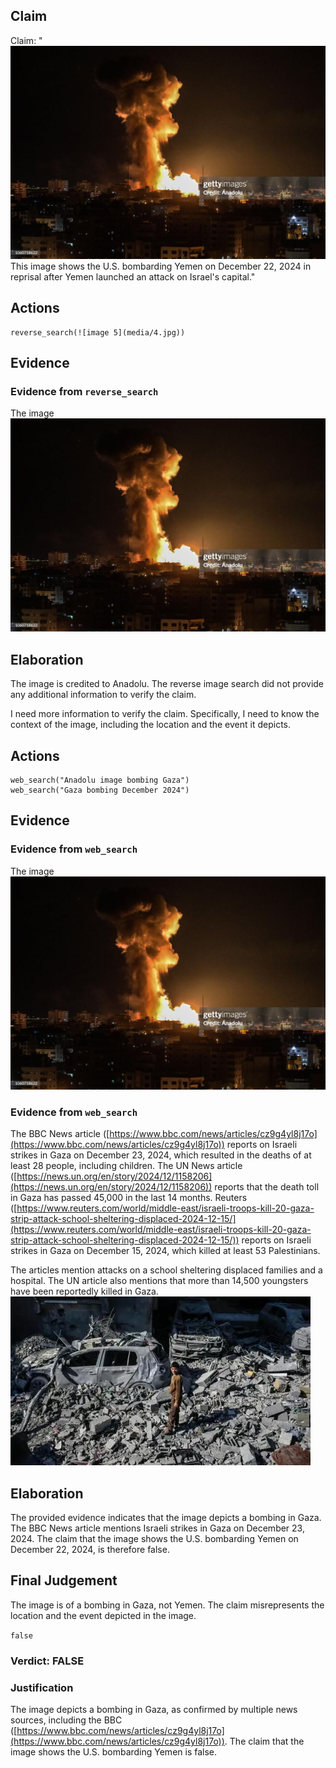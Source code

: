 ## Claim
Claim: "![image 5](media/4.jpg) This image shows the U.S. bombarding Yemen on December 22, 2024 in reprisal after Yemen launched an attack on Israel's capital."

## Actions
```
reverse_search(![image 5](media/4.jpg))
```

## Evidence
### Evidence from `reverse_search`
The image ![image 5](media/4.jpg)

## Elaboration
The image is credited to Anadolu. The reverse image search did not provide any additional information to verify the claim.

I need more information to verify the claim. Specifically, I need to know the context of the image, including the location and the event it depicts.


## Actions
```
web_search("Anadolu image bombing Gaza")
web_search("Gaza bombing December 2024")
```

## Evidence
### Evidence from `web_search`
The image ![image 5](media/4.jpg)

### Evidence from `web_search`
The BBC News article ([https://www.bbc.com/news/articles/cz9g4yl8j17o](https://www.bbc.com/news/articles/cz9g4yl8j17o)) reports on Israeli strikes in Gaza on December 23, 2024, which resulted in the deaths of at least 28 people, including children. The UN News article ([https://news.un.org/en/story/2024/12/1158206](https://news.un.org/en/story/2024/12/1158206)) reports that the death toll in Gaza has passed 45,000 in the last 14 months. Reuters ([https://www.reuters.com/world/middle-east/israeli-troops-kill-20-gaza-strip-attack-school-sheltering-displaced-2024-12-15/](https://www.reuters.com/world/middle-east/israeli-troops-kill-20-gaza-strip-attack-school-sheltering-displaced-2024-12-15/)) reports on Israeli strikes in Gaza on December 15, 2024, which killed at least 53 Palestinians.

The articles mention attacks on a school sheltering displaced families and a hospital. The UN article also mentions that more than 14,500 youngsters have been reportedly killed in Gaza. ![image 4907](media/2025-08-23_01-22-1755912170-268350.jpg)

## Elaboration
The provided evidence indicates that the image depicts a bombing in Gaza. The BBC News article mentions Israeli strikes in Gaza on December 23, 2024. The claim that the image shows the U.S. bombarding Yemen on December 22, 2024, is therefore false.


## Final Judgement
The image is of a bombing in Gaza, not Yemen. The claim misrepresents the location and the event depicted in the image.

`false`

### Verdict: FALSE

### Justification
The image depicts a bombing in Gaza, as confirmed by multiple news sources, including the BBC ([https://www.bbc.com/news/articles/cz9g4yl8j17o](https://www.bbc.com/news/articles/cz9g4yl8j17o)). The claim that the image shows the U.S. bombarding Yemen is false.
